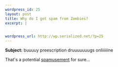 ```yaml
--- 
wordpress_id: 25
layout: post
title: Why do I get spam from Zombies?
excerpt: |
  

wordpress_url: http://wp.serialized.net/?p=25
---
```

**Subject:** buuuuy preescription druuuuuuugs onliiiiiine

That's a potential <a href="http://spamusement.com/">spamusement</a> for sure...
